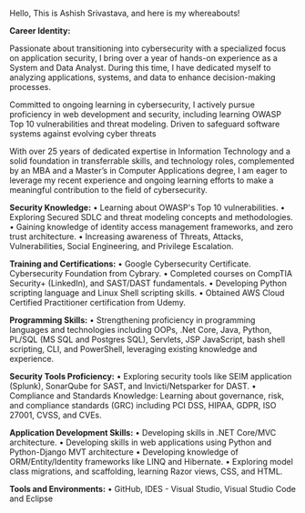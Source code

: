 Hello, This is Ashish Srivastava, and here is my whereabouts!

**Career Identity:**

Passionate about transitioning into cybersecurity with a specialized focus on application security, I bring over a year of hands-on experience as a System and Data Analyst. During this time, I have dedicated myself to analyzing applications, systems, and data to enhance decision-making processes. 

Committed to ongoing learning in cybersecurity, I actively pursue proficiency in web development and security, including learning OWASP Top 10 vulnerabilities and threat modeling. Driven to safeguard software systems against evolving cyber threats

With over 25 years of dedicated expertise in Information Technology and a solid foundation in transferrable skills, and technology roles, complemented by an MBA and a Master’s in Computer Applications degree, I am eager to leverage my recent experience and ongoing learning efforts to make a meaningful contribution to the field of cybersecurity.

**Security Knowledge:**
• Learning about OWASP's Top 10 vulnerabilities.
• Exploring Secured SDLC and threat modeling concepts and methodologies.
• Gaining knowledge of identity access management frameworks, and zero trust architecture.
• Increasing awareness of Threats, Attacks, Vulnerabilities, Social Engineering, and Privilege Escalation.

**Training and Certifications:**
• Google Cybersecurity Certificate. Cybersecurity Foundation from Cybrary.
• Completed courses on CompTIA Security+ (LinkedIn), and SAST/DAST fundamentals.
• Developing Python scripting language and Linux Shell scripting skills.
• Obtained AWS Cloud Certified Practitioner certification from Udemy.

**Programming Skills:**
• Strengthening proficiency in programming languages and technologies including OOPs, .Net Core, Java, Python, PL/SQL (MS SQL and Postgres SQL), Servlets, JSP JavaScript, bash shell scripting, CLI, and PowerShell, leveraging existing knowledge and experience.

**Security Tools Proficiency:**
• Exploring security tools like SEIM application (Splunk), SonarQube for SAST, and Invicti/Netsparker for DAST. 
• Compliance and Standards Knowledge: Learning about governance, risk, and compliance standards (GRC) including PCI DSS, HIPAA, GDPR, ISO 27001, CVSS, and CVEs.

**Application Development Skills:**
• Developing skills in .NET Core/MVC architecture.
• Developing skills in web applications using Python and Python-Django MVT architecture
• Developing knowledge of ORM/Entity/Identity frameworks like LINQ and Hibernate.
• Exploring model class migrations, and scaffolding, learning Razor views, CSS, and HTML.

**Tools and Environments:** 
• GitHub, IDES - Visual Studio, Visual Studio Code and Eclipse

<!---
ashishanika29/ashishanika29 is a ✨ special ✨ repository because its `README.md` (this file) appears on your GitHub profile.
You can click the Preview link to take a look at your changes.
--->
